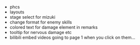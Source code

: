 - phcs
- layouts
- stage select for mizuki
- change format for enemy skills
- colored text for damage element in remarks
- tooltip for nervous damage etc
- bilibili embed videos going to page 1 when you click on them...